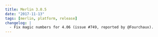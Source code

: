 ```yaml
---
title: Merlin 3.0.5
date: "2017-11-13"
tags: [merlin, platform, release]
changelog: |
  - Fix magic numbers for 4.06 (issue #749, reported by @Fourchaux).
---
```

